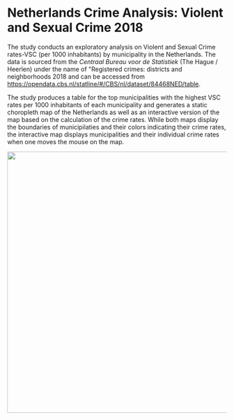 # Netherlands Crime Analysis: Violent and Sexual Crime 2018

The study conducts an exploratory analysis on Violent and Sexual Crime rates-VSC (per 1000 inhabitants) by municipality in the Netherlands. The data is sourced from the *Centraal Bureau voor de Statistiek* (The Hague / Heerlen) under the name of "Registered crimes: districts and neighborhoods 2018 and can be accessed from https://opendata.cbs.nl/statline/#/CBS/nl/dataset/84468NED/table.

The study produces a table for the top municipalities with the highest VSC rates per 1000 inhabitants of each municipality and generates a static choropleth map of the Netherlands as well as an interactive version of the map based on the calculation of the crime rates. While both maps display the boundaries of municipilaties and their colors indicating their crime rates, the interactive map displays municipalities and their individual crime rates when one moves the mouse on the map.


<img align="left" width="800" height="600" src="/Images/NL_crime_rates_interactive_map"> 
